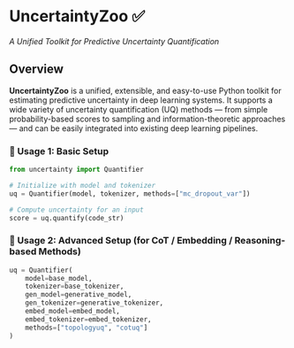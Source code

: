 # UncertaintyZoo ✅

_A Unified Toolkit for Predictive Uncertainty Quantification_

## Overview

**UncertaintyZoo** is a unified, extensible, and easy-to-use Python toolkit for estimating predictive uncertainty in deep learning systems. It supports a wide variety of uncertainty quantification (UQ) methods — from simple probability-based scores to sampling and information-theoretic approaches — and can be easily integrated into existing deep learning pipelines.

### 🧪 Usage 1: Basic Setup

```python
from uncertainty import Quantifier

# Initialize with model and tokenizer
uq = Quantifier(model, tokenizer, methods=["mc_dropout_var"])

# Compute uncertainty for an input
score = uq.quantify(code_str)
```

### 🧠 Usage 2: Advanced Setup (for CoT / Embedding / Reasoning-based Methods)

```python
uq = Quantifier(
    model=base_model,
    tokenizer=base_tokenizer,
    gen_model=generative_model,
    gen_tokenizer=generative_tokenizer,
    embed_model=embed_model,
    embed_tokenizer=embed_tokenizer,
    methods=["topologyuq", "cotuq"]
)
```

